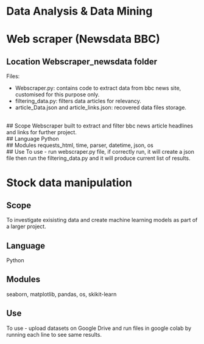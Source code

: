 # Data Analysis & Data Mining 

# Web scraper (Newsdata BBC)

## Location Webscraper_newsdata folder
Files: 
- Webscraper.py: contains code to extract data from bbc news site, customised for this purpose only.
- filtering_data.py: filters data articles for relevancy.
- article_Data.json and article_links.json: recovered data files storage.
<br>
## Scope
Webscraper built to extract and filter bbc news article headlines and links for further project.
<br>
## Language
Python
<br>
## Modules
requests_html, time, parser, datetime, json, os
<br>
## Use
To use - run webscraper.py file, if correctly run, it will create a json file then run the filtering_data.py and it will produce current list of results.

#
# Stock data manipulation

## Scope
To investigate exisisting data and create machine learning models as part of a larger project.
<br>
## Language 
Python
<br>
## Modules
seaborn, matplotlib, pandas, os, skikit-learn
<br>
## Use
To use - upload datasets on Google Drive and run files in google colab by running each line to see same results.


